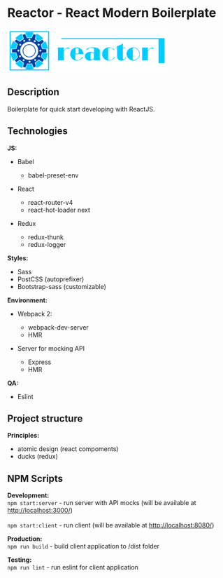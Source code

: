 Reactor - React Modern Boilerplate
==================================

<img src='./.README/reactor-logo.png' height='100' />

## Description
  Boilerplate for quick start developing with ReactJS. 

## Technologies

**JS:**
  - Babel
    - babel-preset-env
    
  - React
    - react-router-v4
    - react-hot-loader next

  - Redux
    - redux-thunk
    - redux-logger


**Styles:**
  - Sass
  - PostCSS (autoprefixer)
  - Bootstrap-sass (customizable)


**Environment:**
- Webpack 2:
  - webpack-dev-server
  - HMR

- Server for mocking API 
  - Express
  - HMR


**QA:**
- Eslint

## Project structure
**Principles:**
- atomic design (react compoments)
- ducks (redux)

## NPM Scripts
**Development:**
<br />
```npm start:server``` - run server with API mocks (will be available at [http://localhost:3000/](http://localhost:3000/))
<br /><br />
```npm start:client``` - run client (will be available at [http://localhost:8080/](http://localhost:8080/))
<br />

**Production:**
<br />
```npm run build``` - build client application to /dist folder
<br />

**Testing:**
<br />
```npm run lint``` - run eslint for client application